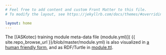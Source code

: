 ```yaml
---
# Feel free to add content and custom Front Matter to this file.
# To modify the layout, see https://jekyllrb.com/docs/themes/#overriding-theme-defaults

layout: home
---
```


The [(ASKotec) training module meta-data file (module.yml)](
{{ site.repo_browse_url }}/blob/master/module.yml)
is also visualized in [a human friendly form](modules/MyBigFatTrainingModule.html),
and as RDF/Turtle in [module.ttl](module.ttl).
